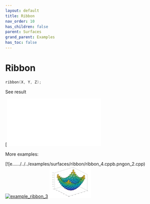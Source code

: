 ```yaml
---
layout: default
title: Ribbon
nav_order: 10
has_children: false
parent: Surfaces
grand_parent: Examples
has_toc: false
---
```

# Ribbon

```cpp
ribbon(X, Y, Z);
```


See result

[![e../../../examples/surfaces/ribbon/ribbon_1.cpp](examples/surfaces/ribbon/ribbon_1.cpp)

More examples:
    
[![e....../../../examples/surfaces/ribbon/ribbon_4.cppb.pngon_2.cpp)  [![example_ribbon_3](docs/examples/surfaces/ribbon/ribbon_3_thumb.png)](examples/surfaces/ribbon/ribbon_3.cpp)  [![example_ribbon_4](docs/examples/surfaces/ribbon/ribbon_4_thumb.png)](examples/surfaces/ribbon/ribbon_4.cpp)
  




